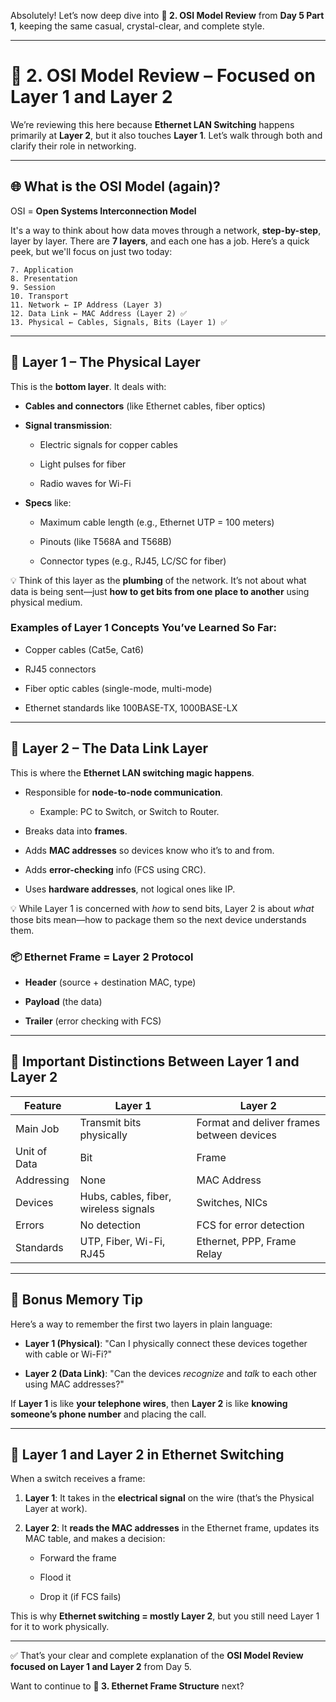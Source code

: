 Absolutely! Let’s now deep dive into **🧱 2. OSI Model Review** from **Day 5 Part 1**, keeping the same casual, crystal-clear, and complete style.

---

# 🧱 2. OSI Model Review – Focused on Layer 1 and Layer 2

We’re reviewing this here because **Ethernet LAN Switching** happens primarily at **Layer 2**, but it also touches **Layer 1**. Let’s walk through both and clarify their role in networking.

---

## 🌐 What is the OSI Model (again)?

OSI = **Open Systems Interconnection Model**

It's a way to think about how data moves through a network, **step-by-step**, layer by layer. There are **7 layers**, and each one has a job. Here’s a quick peek, but we'll focus on just two today:

```
7. Application
8. Presentation
9. Session
10. Transport
11. Network ← IP Address (Layer 3)
12. Data Link ← MAC Address (Layer 2) ✅
13. Physical ← Cables, Signals, Bits (Layer 1) ✅
```

---

## 🔌 Layer 1 – The Physical Layer

This is the **bottom layer**. It deals with:

- **Cables and connectors** (like Ethernet cables, fiber optics)
    
- **Signal transmission**:
    
    - Electric signals for copper cables
        
    - Light pulses for fiber
        
    - Radio waves for Wi-Fi
        
- **Specs** like:
    
    - Maximum cable length (e.g., Ethernet UTP = 100 meters)
        
    - Pinouts (like T568A and T568B)
        
    - Connector types (e.g., RJ45, LC/SC for fiber)
        

💡 Think of this layer as the **plumbing** of the network. It’s not about what data is being sent—just **how to get bits from one place to another** using physical medium.

### Examples of Layer 1 Concepts You’ve Learned So Far:

- Copper cables (Cat5e, Cat6)
    
- RJ45 connectors
    
- Fiber optic cables (single-mode, multi-mode)
    
- Ethernet standards like 100BASE-TX, 1000BASE-LX
    

---

## 🔗 Layer 2 – The Data Link Layer

This is where the **Ethernet LAN switching magic happens**.

- Responsible for **node-to-node communication**.
    
    - Example: PC to Switch, or Switch to Router.
        
- Breaks data into **frames**.
    
- Adds **MAC addresses** so devices know who it’s to and from.
    
- Adds **error-checking** info (FCS using CRC).
    
- Uses **hardware addresses**, not logical ones like IP.
    

💡 While Layer 1 is concerned with _how_ to send bits, Layer 2 is about _what_ those bits mean—how to package them so the next device understands them.

### 📦 Ethernet Frame = Layer 2 Protocol

- **Header** (source + destination MAC, type)
    
- **Payload** (the data)
    
- **Trailer** (error checking with FCS)
    

---

## 🧠 Important Distinctions Between Layer 1 and Layer 2

|Feature|Layer 1|Layer 2|
|---|---|---|
|Main Job|Transmit bits physically|Format and deliver frames between devices|
|Unit of Data|Bit|Frame|
|Addressing|None|MAC Address|
|Devices|Hubs, cables, fiber, wireless signals|Switches, NICs|
|Errors|No detection|FCS for error detection|
|Standards|UTP, Fiber, Wi-Fi, RJ45|Ethernet, PPP, Frame Relay|

---

## 🧠 Bonus Memory Tip

Here’s a way to remember the first two layers in plain language:

- **Layer 1 (Physical)**: "Can I physically connect these devices together with cable or Wi-Fi?"
    
- **Layer 2 (Data Link)**: "Can the devices _recognize_ and _talk_ to each other using MAC addresses?"
    

If **Layer 1** is like **your telephone wires**, then **Layer 2** is like **knowing someone’s phone number** and placing the call.

---

## 🧮 Layer 1 and Layer 2 in Ethernet Switching

When a switch receives a frame:

1. **Layer 1**: It takes in the **electrical signal** on the wire (that’s the Physical Layer at work).
    
2. **Layer 2**: It **reads the MAC addresses** in the Ethernet frame, updates its MAC table, and makes a decision:
    
    - Forward the frame
        
    - Flood it
        
    - Drop it (if FCS fails)
        

This is why **Ethernet switching = mostly Layer 2**, but you still need Layer 1 for it to work physically.

---

✅ That’s your clear and complete explanation of the **OSI Model Review focused on Layer 1 and Layer 2** from Day 5.

Want to continue to **🧾 3. Ethernet Frame Structure** next?